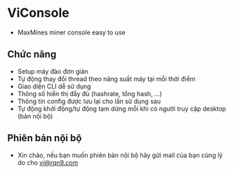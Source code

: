 # ViConsole
- MaxMines miner console easy to use
## Chức năng
- Setup máy đào đơn giản
- Tự động thay đổi thread theo năng suất máy tại mỗi
thời điểm
- Giao diện CLI dễ sử dụng
- Thông số hiển thị đầy đủ (hashrate, tổng hash, ...)
- Thông tin config được lưu lại cho lần sử dụng sau
- Tự động khởi động/tự động tạm dừng mỗi khi có người truy
cập desktop (bản nội bộ)
## Phiên bản nội bộ
- Xin chào, nếu bạn muốn phiên bản nội bộ hãy gửi
mail của bạn cùng lý do cho vi@rqn9.com
